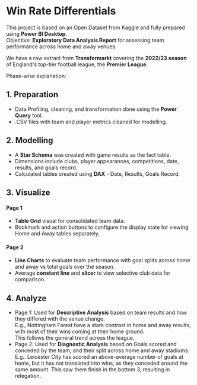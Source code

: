 # Win Rate Differentials

This project is based on an Open Dataset from Kaggle and fully prepared using **Power BI Desktop**.<br/>
Objective: **Exploratory Data Analysis Report** for assessing team performance across home and away venues.

We have a raw extract from **Transfermarkt** covering the **2022/23 season** of England's top-tier football league, the **Premier League**.

Phase-wise explanation:
## 1. Preparation
  - Data Profiling, cleaning, and transformation done using the **Power Query** tool.
  - .CSV files with team and player metrics cleaned for modelling.
## 2. Modelling
  - A **Star Schema** was created with game results as the fact table.
  - Dimensions include clubs, player appearances, competitions, date, results, and goals record.
  - Calculated tables created using **DAX** - Date, Results, Goals Record.
## 3. Visualize 
   #### Page 1
  - **Table Grid** visual for consolidated team data.
  - Bookmark and action buttons to configure the display state for viewing Home and Away tables separately.
   #### Page 2
  - **Line Charts** to evaluate team performance with goal splits across home and away vs total goals over the season.
  - Average **constant line** and **slicer** to view selective club data for comparison.
## 4. Analyze
  - Page 1: Used for **Descriptive Analysis** based on team results and how they differed with the venue change.<br/>
    E.g., Nottingham Forest have a stark contrast in home and away results, with most of their wins coming at their home ground.<br/>
    This follows the general trend across the league.
  - Page 2: Used for **Diagnostic Analysis** based on Goals scored and conceded by the team, and their split across home and away stadiums.<br/>
    E.g.. Leicester City has scored an above-average number of goals at home, but it has not translated into wins, as they conceded around the same amount. This saw them finish in the bottom 3, resulting in relegation.
   

